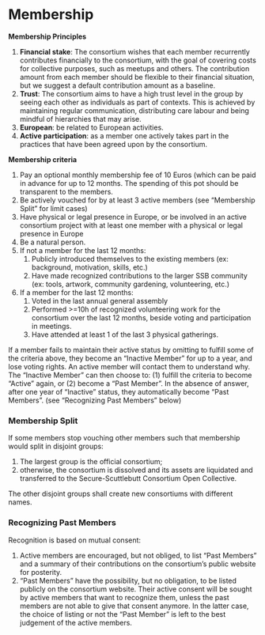 # Membership

**Membership Principles**
1. **Financial stake**: The consortium wishes that each member recurrently contributes financially to the consortium, with the goal of covering costs for collective purposes, such as meetups and others. The contribution amount from each member should be flexible to their financial situation, but we suggest a default contribution amount as a baseline.
2. **Trust**: The consortium aims to have a high trust level in the group by seeing each other as individuals as part of contexts. This is achieved by maintaining regular communication, distributing care labour and being mindful of hierarchies that may arise.
3. **European**: be related to European activities.
4. **Active participation**: as a member one actively takes part in the practices that have been agreed upon by the consortium.

**Membership criteria**
1. Pay an optional monthly membership fee of 10 Euros (which can be paid in advance for up to 12 months. The spending of this pot should be transparent to the members.
2. Be actively vouched for by at least 3 active members (see “Membership Split” for limit cases)
3. Have physical or legal presence in Europe, or be involved in an active consortium project with at least one member with a physical or legal presence in Europe
4. Be a natural person.
5. If not a member for the last 12 months:
    1. Publicly introduced themselves to the existing members (ex: background, motivation, skills, etc.)
    2. Have made recognized contributions to the larger SSB community (ex: tools, artwork, community gardening, volunteering, etc.)
6. If a member for the last 12 months: 
    1. Voted in the last annual general assembly
    2. Performed >=10h of recognized volunteering work for the consortium over the last 12 months, beside voting and participation in meetings.
    3. Have attended at least 1 of the last 3 physical gatherings.

If a member fails to maintain their active status by omitting to fulfill some of the criteria above, they become an “Inactive Member” for up to a year, and lose voting rights. An active member will contact them to understand why. The “Inactive Member” can then choose to: (1) fulfill the criteria to become “Active” again, or (2) become a “Past Member”. In the absence of answer, after one year of “Inactive” status, they automatically become “Past Members”. (see “Recognizing Past Members” below)

### Membership Split

If some members stop vouching other members such that membership would split in disjoint groups:
 1. The largest group is the official consortium;
 2. otherwise, the consortium is dissolved and its assets are liquidated and transferred to the Secure-Scuttlebutt Consortium Open Collective.

The other disjoint groups shall create new consortiums with different names.

### Recognizing Past Members

Recognition is based on mutual consent:
  1. Active members are encouraged, but not obliged, to list “Past Members” and a summary of their contributions on the consortium’s public website for posterity.
  2. “Past Members” have the possibility, but no obligation, to be listed publicly on the consortium website. Their active consent will be sought by active members that want to recognize them, unless the past members are not able to give that consent anymore. In the latter case, the choice of listing or not the “Past Member” is left to the best judgement of the active members.
